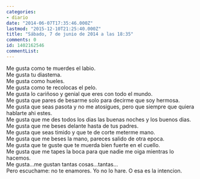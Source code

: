 ```yaml
---
categories:
- diario
date: "2014-06-07T17:35:46.000Z"
lastmod: "2015-12-10T21:25:40.000Z"
title: "Sábado, 7 de junio de 2014 a las 18:35"
comments: 0
id: 1402162546
commentList:
---
```


Me gusta como te muerdes el labio.  
Me gusta tu diastema.  
Me gusta como hueles.  
Me gusta como te recolocas el pelo.  
Me gusta lo cariñoso y genial que eres con todo el mundo.  
Me gusta que pares de besarme solo para decirme que soy hermosa.  
Me gusta que seas pasota y no me atosigues, pero que siempre que quiera hablarte ahi estes.  
Me gusta que me des todos los dias las buenas noches y los buenos dias.  
Me gusta que me beses delante hasta de tus padres.  
Me gusta que seas timido y que te de corte meterme mano.  
Me gusta que me beses la mano, pareces salido de otra epoca.  
Me gusta que te guste que te muerda bien fuerte en el cuello.  
Me gusta que me tapes la boca para que nadie me oiga mientras lo hacemos.  
Me gusta...me gustan tantas cosas...tantas...  
Pero escuchame: no te enamores. Yo no lo hare. O esa es la intencion.